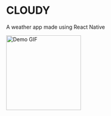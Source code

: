 <h1>CLOUDY</h1>
<p>A weather app made using React Native</p>

<img src="./assets/Screen_recording_20250820_153043.gif" alt="Demo GIF" width="200" />
